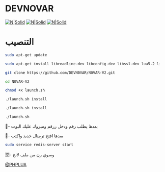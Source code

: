 # DEVNOVAR 

[![N|Solid](https://c.top4top.net/p_604mi9721.png)](https://telegram.me/DEVASL)         [![N|Solid](https://a.top4top.net/p_604vkhm21.png)](https://telegram.me/PHPLUA)        [![N|Solid](https://d.top4top.net/p_604lace51.png)](https://telegram.me/DEVASL)

# التنصيب
```sh
sudo apt-get update

sudo apt-get install libreadline-dev libconfig-dev libssl-dev lua5.2 liblua5.2-dev lua-socket lua-sec lua-expat libevent-dev make unzip git redis-server autoconf g++ libjansson-dev libpython-dev expat libexpat1-dev

git clone https://github.com/DEVN0VAR/N0VAR-V2.git

cd N0VAR-V2

chmod +x launch.sh

./launch.sh install

./launch.sh install

./launch.sh

```

💟- بعدها يطلب رقم ودخل ررقم ومبروك عليك البوت 

🕎- بعدها افتح ترمنال جديد واكتب

```sh
sudo service redis-server start
```

🈳- وسوي رن من ملف لانج

[@PHPLUA](https://telegram.me/DEVASL) 
